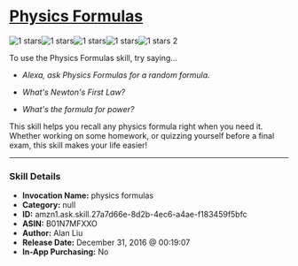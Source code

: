 # [Physics Formulas](http://alexa.amazon.com/#skills/amzn1.ask.skill.27a7d66e-8d2b-4ec6-a4ae-f183459f5bfc)
![1 stars](../../images/ic_star_black_18dp_1x.png)![1 stars](../../images/ic_star_border_black_18dp_1x.png)![1 stars](../../images/ic_star_border_black_18dp_1x.png)![1 stars](../../images/ic_star_border_black_18dp_1x.png)![1 stars](../../images/ic_star_border_black_18dp_1x.png) 2

To use the Physics Formulas skill, try saying...

* *Alexa, ask Physics Formulas for a random formula.*

* *What's Newton's First Law?*

* *What's the formula for power?*

This skill helps you recall any physics formula right when you need it. Whether working on some homework, or quizzing yourself before a final exam, this skill makes your life easier!

***

### Skill Details

* **Invocation Name:** physics formulas
* **Category:** null
* **ID:** amzn1.ask.skill.27a7d66e-8d2b-4ec6-a4ae-f183459f5bfc
* **ASIN:** B01N7MFXXO
* **Author:** Alan Liu
* **Release Date:** December 31, 2016 @ 00:19:07
* **In-App Purchasing:** No
